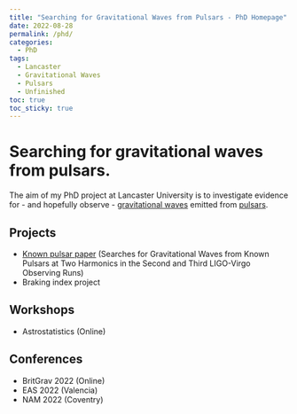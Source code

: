 ```yaml
---
title: "Searching for Gravitational Waves from Pulsars - PhD Homepage"
date: 2022-08-28
permalink: /phd/
categories:
  - PhD
tags:
  - Lancaster
  - Gravitational Waves
  - Pulsars
  - Unfinished
toc: true
toc_sticky: true
---
```


# Searching for gravitational waves from pulsars.

The aim of my PhD project at Lancaster University is to investigate evidence for - and hopefully observe - [gravitational waves](_posts/2022-08-28-gravitational-waves.md) emitted from [pulsars](_posts/2022-08-28-pulsars.md). 

## Projects
  - [Known pulsar paper](_posts/2022-08-28-known-pulsar-paper.md) (Searches for Gravitational Waves from Known Pulsars at Two Harmonics in the Second and Third LIGO-Virgo Observing Runs)
  - Braking index project

## Workshops
  - Astrostatistics (Online)

## Conferences
  - BritGrav 2022 (Online)
  - EAS 2022 (Valencia)
  - NAM 2022 (Coventry)
